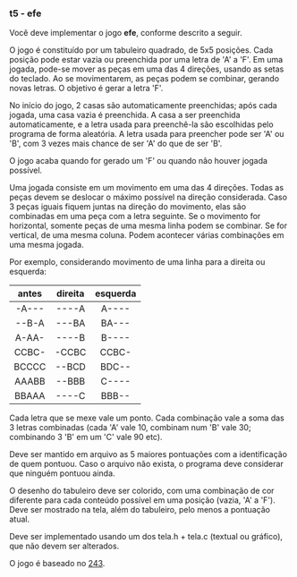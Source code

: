 ### t5 - efe

Você deve implementar o jogo **efe**, conforme descrito a seguir.

O jogo é constituído por um tabuleiro quadrado, de 5x5 posições.
Cada posição pode estar vazia ou preenchida por uma letra de 'A' a 'F'.
Em uma jogada, pode-se mover as peças em uma das 4 direções, usando as setas do teclado.
Ao se movimentarem, as peças podem se combinar, gerando novas letras.
O objetivo é gerar a letra 'F'.

No início do jogo, 2 casas são automaticamente preenchidas; após cada jogada, uma casa vazia é preenchida.
A casa a ser preenchida automaticamente, e a letra usada para preenchê-la são escolhidas pelo programa de forma aleatória. 
A letra usada para preencher pode ser 'A' ou 'B', com 3 vezes mais chance de ser 'A' do que de ser 'B'.

O jogo acaba quando for gerado um 'F' ou quando não houver jogada possível.

Uma jogada consiste em um movimento em uma das 4 direções. Todas as peças devem se deslocar o máximo possível na direção considerada.
Caso 3 peças iguais fiquem juntas na direção do movimento, elas são combinadas em uma peça com a letra seguinte.
Se o movimento for horizontal, somente peças de uma mesma linha podem se combinar. Se for vertical, de uma mesma coluna.
Podem acontecer várias combinações em uma mesma jogada.

Por exemplo, considerando movimento de uma linha para a direita ou esquerda:

| antes | direita | esquerda |
| :---: | :----: | :----: |
| -A--- | ----A | A---- |
| --B-A | ---BA | BA--- |
| A-AA- | ----B | B---- |
| CCBC- | -CCBC | CCBC- |
| BCCCC | --BCD | BDC-- |
| AAABB | --BBB | C---- |
| BBAAA | ----C | BBB-- |

Cada letra que se mexe vale um ponto.
Cada combinação vale a soma das 3 letras combinadas (cada 'A' vale 10, combinam num 'B' vale 30; combinando 3 'B' em um 'C' vale 90 etc).

Deve ser mantido em arquivo as 5 maiores pontuações com a identificação de quem pontuou.
Caso o arquivo não exista, o programa deve considerar que ninguém pontuou ainda.

O desenho do tabuleiro deve ser colorido, com uma combinação de cor diferente para cada conteúdo possível em uma posição (vazia, 'A' a 'F').
Deve ser mostrado na tela, além do tabuleiro, pelo menos a pontuação atual.

Deve ser implementado usando um dos tela.h + tela.c (textual ou gráfico), que não devem ser alterados.

O jogo é baseado no [243](https://hgentry.github.io/81/).
